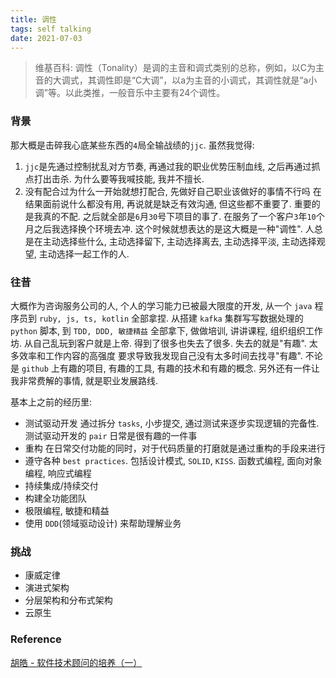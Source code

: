```yaml
---
title: 调性
tags: self talking
date: 2021-07-03
---
```


> 维基百科:
> 调性（Tonality）是调的主音和调式类别的总称，例如，以C为主音的大调式，其调性即是“C大调”，以a为主音的小调式，其调性就是“a小调”等。以此类推，一般音乐中主要有24个调性。

### 背景
那大概是击碎我心底某些东西的`4`局全输战绩的`jjc`. 虽然我觉得:
1. `jjc`是先通过控制扰乱对方节奏, 再通过我的职业优势压制血线, 之后再通过抓点打出击杀. 为什么要等我喊技能, 我并不擅长.
2. 没有配合过为什么一开始就想打配合, 先做好自己职业该做好的事情不行吗
在结果面前说什么都没有用, 再说就是缺乏有效沟通, 但这些都不重要了. 重要的是我真的不配.
之后就全部是`6`月`30`号下项目的事了.
在服务了一个客户`3`年`10`个月之后我选择换个环境去冲. 这个时候就想表达的是这大概是一种"调性".
人总是在主动选择些什么, 主动选择留下, 主动选择离去, 主动选择平淡, 主动选择观望, 主动选择一起工作的人.

### 往昔
大概作为咨询服务公司的人, 个人的学习能力已被最大限度的开发, 从一个 `java` 程序员到 `ruby, js, ts, kotlin` 全部拿捏. 从搭建 `kafka` 集群写写数据处理的 `python`
脚本, 到 `TDD, DDD, 敏捷精益` 全部拿下, 做做培训, 讲讲课程, 组织组织工作坊. 从自己乱玩到客户就是上帝. 得到了很多也失去了很多. 失去的就是"有趣". 太多效率和工作内容的高强度
要求导致我发现自己没有太多时间去找寻"有趣". 不论是 `github` 上有趣的项目, 有趣的工具, 有趣的技术和有趣的概念. 另外还有一件让我非常费解的事情, 就是职业发展路线.

基本上之前的经历里:
* 测试驱动开发
  通过拆分 `tasks`, 小步提交, 通过测试来逐步实现逻辑的完备性. 测试驱动开发的 `pair` 日常是很有趣的一件事
* 重构
  在日常交付功能的同时，对于代码质量的打磨就是通过重构的手段来进行
* 遵守各种 `best practices`. 包括设计模式, `SOLID`, `KISS`. 函数式编程, 面向对象编程, 响应式编程
* 持续集成/持续交付
* 构建全功能团队
* 极限编程, 敏捷和精益
* 使用 `DDD`(领域驱动设计) 来帮助理解业务

### 挑战
* 康威定律
* 演进式架构
* 分层架构和分布式架构
* 云原生

### Reference
[胡皓 - 软件技术顾问的培养（一）](https://huhao.dev/posts/56bcf73b/)








